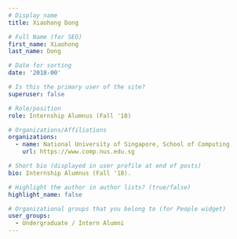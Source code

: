 ```yaml
---
# Display name
title: Xiaohong Dong

# Full Name (for SEO) 
first_name: Xiaohong
last_name: Dong

# Date for sorting
date: '2018-00'

# Is this the primary user of the site?
superuser: false

# Role/position
role: Internship Alumnus (Fall '18)

# Organizations/Affiliations
organizations:
  - name: National University of Singapore, School of Computing
    url: https://www.comp.nus.edu.sg

# Short bio (displayed in user profile at end of posts)
bio: Internship Alumnus (Fall '18). 

# Highlight the author in author lists? (true/false)
highlight_name: false

# Organizational groups that you belong to (for People widget)
user_groups:
  - Undergraduate / Intern Alumni
---
```

